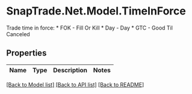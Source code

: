 # SnapTrade.Net.Model.TimeInForce
Trade time in force:   * FOK - Fill Or Kill   * Day - Day   * GTC - Good Til Canceled 

## Properties

Name | Type | Description | Notes
------------ | ------------- | ------------- | -------------

[[Back to Model list]](../README.md#documentation-for-models) [[Back to API list]](../README.md#documentation-for-api-endpoints) [[Back to README]](../README.md)

